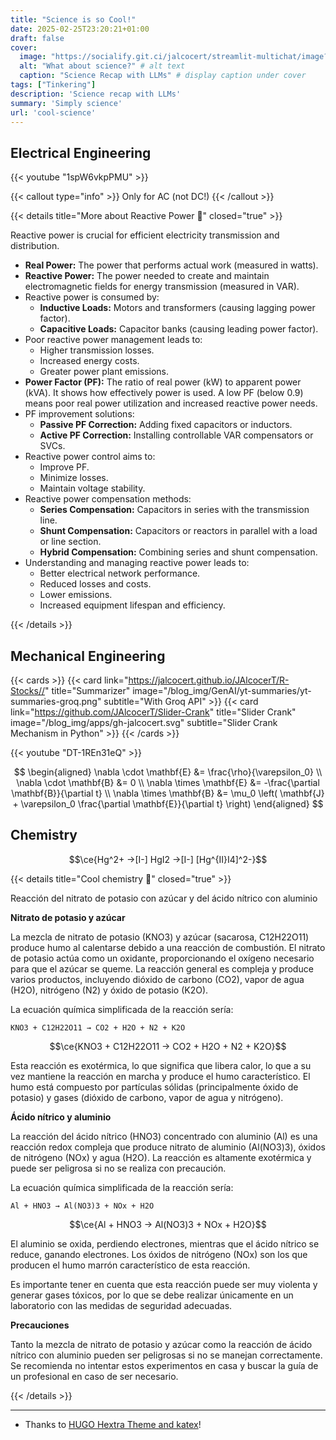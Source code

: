 ```yaml
---
title: "Science is so Cool!"
date: 2025-02-25T23:20:21+01:00
draft: false
cover:
  image: "https://socialify.git.ci/jalcocert/streamlit-multichat/image?description=1&font=Inter&language=1&name=1&stargazers=1&theme=Auto"
  alt: "What about science?" # alt text
  caption: "Science Recap with LLMs" # display caption under cover
tags: ["Tinkering"]
description: 'Science recap with LLMs'
summary: 'Simply science'
url: 'cool-science'
---
```



## Electrical Engineering

<!--
https://www.youtube.com/watch?v=1spW6vkpPMU 
-->
{{< youtube "1spW6vkpPMU" >}}

{{< callout type="info" >}}
Only for AC (not DC!)
{{< /callout >}}

{{< details title="More about Reactive Power 📌" closed="true" >}}

Reactive power is crucial for efficient electricity transmission and distribution.
*   **Real Power:** The power that performs actual work (measured in watts).
*   **Reactive Power:** The power needed to create and maintain electromagnetic fields for energy transmission (measured in VAR).
*   Reactive power is consumed by:
    *   **Inductive Loads:** Motors and transformers (causing lagging power factor).
    *   **Capacitive Loads:** Capacitor banks (causing leading power factor).
*   Poor reactive power management leads to:
    *   Higher transmission losses.
    *   Increased energy costs.
    *   Greater power plant emissions.
*   **Power Factor (PF):** The ratio of real power (kW) to apparent power (kVA). It shows how effectively power is used.  A low PF (below 0.9) means poor real power utilization and increased reactive power needs.
*   PF improvement solutions:
    *   **Passive PF Correction:** Adding fixed capacitors or inductors.
    *   **Active PF Correction:** Installing controllable VAR compensators or SVCs.
*   Reactive power control aims to:
    *   Improve PF.
    *   Minimize losses.
    *   Maintain voltage stability.
*   Reactive power compensation methods:
    *   **Series Compensation:** Capacitors in series with the transmission line.
    *   **Shunt Compensation:** Capacitors or reactors in parallel with a load or line section.
    *   **Hybrid Compensation:** Combining series and shunt compensation.
*   Understanding and managing reactive power leads to:
    *   Better electrical network performance.
    *   Reduced losses and costs.
    *   Lower emissions.
    *   Increased equipment lifespan and efficiency.

{{< /details >}}


## Mechanical Engineering

{{< cards >}}
  {{< card link="https://jalcocert.github.io/JAlcocerT/R-Stocks//" title="Summarizer" image="/blog_img/GenAI/yt-summaries/yt-summaries-groq.png" subtitle="With Groq API" >}}
  {{< card link="https://github.com/JAlcocerT/Slider-Crank" title="Slider Crank" image="/blog_img/apps/gh-jalcocert.svg" subtitle="Slider Crank Mechanism in Python" >}}
{{< /cards >}}

<!-- https://www.youtube.com/watch?v=DT-1REn31eQ -->
{{< youtube "DT-1REn31eQ" >}}




$$
\begin{aligned}
  \nabla \cdot \mathbf{E} &= \frac{\rho}{\varepsilon_0} \\
  \nabla \cdot \mathbf{B} &= 0 \\
  \nabla \times \mathbf{E} &= -\frac{\partial \mathbf{B}}{\partial t} \\
  \nabla \times \mathbf{B} &= \mu_0 \left( \mathbf{J} + \varepsilon_0 \frac{\partial \mathbf{E}}{\partial t} \right)
\end{aligned}
$$

## Chemistry


$$\ce{Hg^2+ ->[I-] HgI2 ->[I-] [Hg^{II}I4]^2-}$$



{{< details title="Cool chemistry 📌" closed="true" >}}

Reacción del nitrato de potasio con azúcar y del ácido nítrico con aluminio

**Nitrato de potasio y azúcar**

La mezcla de nitrato de potasio (KNO3) y azúcar (sacarosa, C12H22O11) produce humo al calentarse debido a una reacción de combustión. El nitrato de potasio actúa como un oxidante, proporcionando el oxígeno necesario para que el azúcar se queme. La reacción general es compleja y produce varios productos, incluyendo dióxido de carbono (CO2), vapor de agua (H2O), nitrógeno (N2) y óxido de potasio (K2O).

La ecuación química simplificada de la reacción sería:

```
KNO3 + C12H22O11 → CO2 + H2O + N2 + K2O
```

$$\ce{KNO3 + C12H22O11 -> CO2 + H2O + N2 + K2O}$$


Esta reacción es exotérmica, lo que significa que libera calor, lo que a su vez mantiene la reacción en marcha y produce el humo característico. El humo está compuesto por partículas sólidas (principalmente óxido de potasio) y gases (dióxido de carbono, vapor de agua y nitrógeno).

**Ácido nítrico y aluminio**

La reacción del ácido nítrico (HNO3) concentrado con aluminio (Al) es una reacción redox compleja que produce nitrato de aluminio (Al(NO3)3), óxidos de nitrógeno (NOx) y agua (H2O). La reacción es altamente exotérmica y puede ser peligrosa si no se realiza con precaución.

La ecuación química simplificada de la reacción sería:

```
Al + HNO3 → Al(NO3)3 + NOx + H2O
```


$$\ce{Al + HNO3 -> Al(NO3)3 + NOx + H2O}$$


El aluminio se oxida, perdiendo electrones, mientras que el ácido nítrico se reduce, ganando electrones. Los óxidos de nitrógeno (NOx) son los que producen el humo marrón característico de esta reacción.

Es importante tener en cuenta que esta reacción puede ser muy violenta y generar gases tóxicos, por lo que se debe realizar únicamente en un laboratorio con las medidas de seguridad adecuadas.

**Precauciones**

Tanto la mezcla de nitrato de potasio y azúcar como la reacción de ácido nítrico con aluminio pueden ser peligrosas si no se manejan correctamente. Se recomienda no intentar estos experimentos en casa y buscar la guía de un profesional en caso de ser necesario.


{{< /details >}}

---


* Thanks to [HUGO Hextra Theme and katex](https://imfing.github.io/hextra/docs/guide/latex/)!
